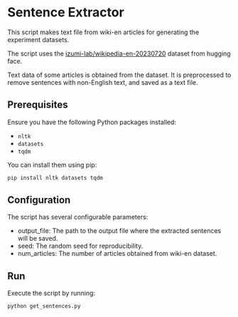 # Sentence Extractor

This script makes text file from wiki-en articles for generating the experiment datasets.

The script uses the [izumi-lab/wikipedia-en-20230720](https://huggingface.co/datasets/izumi-lab/wikipedia-en-20230720) dataset from hugging face. 

Text data of some articles is obtained from the dataset.
It is preprocessed to remove sentences with non-English text, and saved as a text file.

## Prerequisites

Ensure you have the following Python packages installed:

- `nltk`
- `datasets`
- `tqdm`

You can install them using pip:

```sh
pip install nltk datasets tqdm
```

## Configuration

The script has several configurable parameters:

- output_file: The path to the output file where the extracted sentences will be saved.
- seed: The random seed for reproducibility.
- num_articles: The number of articles obtained from wiki-en dataset.

## Run

Execute the script by running:

```sh
python get_sentences.py
```